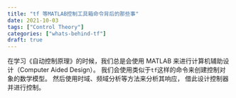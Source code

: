 ```yaml
---
title: "tf 等MATLAB控制工具箱命令背后的那些事"
date: 2021-10-03
tags: ["Control Theory"]
categories: ["whats-behind-tf"]
draft: true
---
```


在学习《自动控制原理》的时候，我们总是会使用 MATLAB 来进行计算机辅助设计（Computer Aided Design）。
我们会使用类似于`tf`这样的命令来创建控制对象的数学模型。
然后使用时域、频域分析等方法来分析其响应，
借此设计控制器并进行控制。
